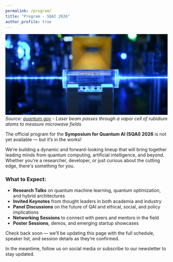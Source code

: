 ```yaml
---
permalink: /program/
title: "Program - SQAI 2026"
author_profile: true
---
```


![Quantum Laser](/images/quantumlaser.jpg)
*Source: [quantum.gov](https://www.quantum.gov/quantum-image-gallery/) - Laser beam passes through a vapor cell of rubidium atoms to measure microwave fields*

The official program for the **Symposium for Quantum AI (SQAI) 2026** is not yet available — but it’s in the works!

We’re building a dynamic and forward-looking lineup that will bring together leading minds from quantum computing, artificial intelligence, and beyond. Whether you're a researcher, developer, or just curious about the cutting edge, there's something for you.

### What to Expect:
- **Research Talks** on quantum machine learning, quantum optimization, and hybrid architectures
- **Invited Keynotes** from thought leaders in both academia and industry
- **Panel Discussions** on the future of QAI and ethical, social, and policy implications
- **Networking Sessions** to connect with peers and mentors in the field
- **Poster Sessions**, demos, and emerging startup showcases

Check back soon — we’ll be updating this page with the full schedule, speaker list, and session details as they’re confirmed.

In the meantime, follow us on social media or subscribe to our newsletter to stay updated.

<!-- 可在此处添加日程表、时间安排、演讲嘉宾、分会场等内容 -->
